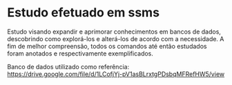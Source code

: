# Estudo efetuado em ssms
Estudo visando expandir e aprimorar conhecimentos em bancos de dados, descobrindo como explorá-los e alterá-los de acordo com a necessidade.
A fim de melhor compreensão, todos os comandos até então estudados foram anotados e respectivamente exemplificados.

Banco de dados utilizado como referência: https://drive.google.com/file/d/1LCofjYj-pV1asBLrxtgPDsbqMFRefHW5/view
